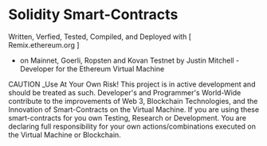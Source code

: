 # Solidity Smart-Contracts
Written, Verfied, Tested, Compiled, and Deployed with [ Remix.ethereum.org ]
- on Mainnet, Goerli, Ropsten and Kovan Testnet by Justin Mitchell -Developer for the Ethereum Virtual Machine

CAUTION _Use At Your Own Risk! This project is in active development and should be treated as such. Developer's and Programmer's World-Wide contribute to the improvements of Web 3, Blockchain Technologies, and the Innovation of Smart-Contracts on the Virtual Machine. If you are using these smart-contracts for you own Testing, Research or Development. You are declaring full responsibility for your own actions/combinations executed on the Virtual Machine or Blockchain.
